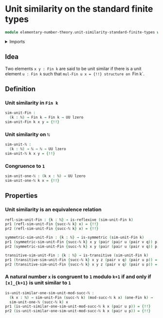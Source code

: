# Unit similarity on the standard finite types

```agda
module elementary-number-theory.unit-similarity-standard-finite-types where
```

<details><summary>Imports</summary>

```agda
open import elementary-number-theory.congruence-natural-numbers
open import elementary-number-theory.modular-arithmetic-standard-finite-types
open import elementary-number-theory.multiplication-natural-numbers
open import elementary-number-theory.natural-numbers
open import elementary-number-theory.unit-elements-standard-finite-types

open import foundation.action-on-identifications-functions
open import foundation.binary-relations
open import foundation.dependent-pair-types
open import foundation.identity-types
open import foundation.universe-levels

open import univalent-combinatorics.standard-finite-types
```

</details>

## Idea

Two elements `x y : Fin k` are said to be unit similar if there is a unit
element `u : Fin k` such that `mul-Fin u x = {!!}
structure on `Fin k`.

## Definition

### Unit similarity in `Fin k`

```agda
sim-unit-Fin :
  (k : ℕ) → Fin k → Fin k → UU lzero
sim-unit-Fin k x y = {!!}
```

### Unit similarity on `ℕ`

```agda
sim-unit-ℕ :
  (k : ℕ) → ℕ → ℕ → UU lzero
sim-unit-ℕ k x y = {!!}
```

### Congruence to `1`

```agda
sim-unit-one-ℕ : (k x : ℕ) → UU lzero
sim-unit-one-ℕ k x = {!!}
```

## Properties

### Unit similarity is an equivalence relation

```agda
refl-sim-unit-Fin : {k : ℕ} → is-reflexive (sim-unit-Fin k)
pr1 (refl-sim-unit-Fin {succ-ℕ k} x) = {!!}
pr2 (refl-sim-unit-Fin {succ-ℕ k} x) = {!!}

symmetric-sim-unit-Fin : {k : ℕ} → is-symmetric (sim-unit-Fin k)
pr1 (symmetric-sim-unit-Fin {succ-ℕ k} x y (pair (pair u (pair v q)) p)) = {!!}
pr2 (symmetric-sim-unit-Fin {succ-ℕ k} x y (pair (pair u (pair v q)) p)) = {!!}

transitive-sim-unit-Fin : {k : ℕ} → is-transitive (sim-unit-Fin k)
pr1 (transitive-sim-unit-Fin {succ-ℕ k} x y z (pair v q) (pair u p)) = {!!}
pr2 (transitive-sim-unit-Fin {succ-ℕ k} x y z (pair v q) (pair u p)) = {!!}
```

### A natural number `x` is congruent to `1` modulo `k+1` if and only if `[x]_{k+1}` is unit similar to `1`

```agda
is-unit-similar-one-sim-unit-mod-succ-ℕ :
  (k x : ℕ) → sim-unit-Fin (succ-ℕ k) (mod-succ-ℕ k x) (one-Fin k) →
  sim-unit-one-ℕ (succ-ℕ k) x
pr1 (is-unit-similar-one-sim-unit-mod-succ-ℕ k x (pair u p)) = {!!}
pr2 (is-unit-similar-one-sim-unit-mod-succ-ℕ k x (pair u p)) = {!!}
```
